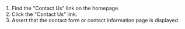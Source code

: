 1. Find the "Contact Us" link on the homepage.
2. Click the "Contact Us" link.
3. Assert that the contact form or contact information page is displayed.